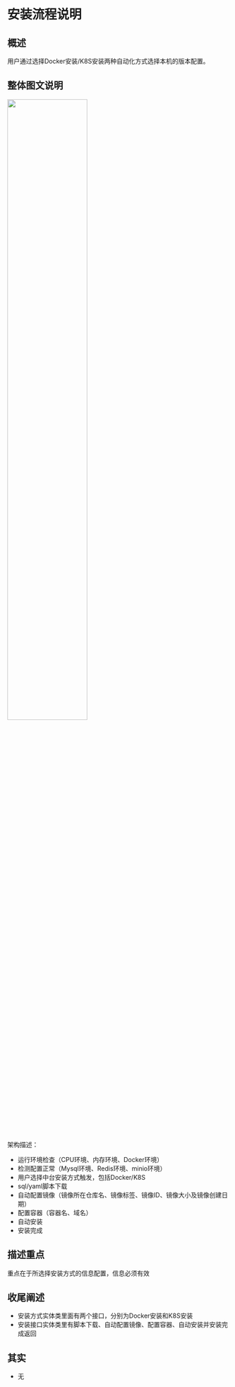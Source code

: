 # 安装流程说明

## 概述

用户通过选择Docker安装/K8S安装两种自动化方式选择本机的版本配置。

## 整体图文说明

<img src="/framework/zhongtai_install.PNG" width="60%">

架构描述：

- 运行环境检查（CPU环境、内存环境、Docker环境）
- 检测配置正常（Mysql环境、Redis环境、minio环境）
- 用户选择中台安装方式触发，包括Docker/K8S
- sql/yaml脚本下载
- 自动配置镜像（镜像所在仓库名、镜像标签、镜像ID、镜像大小及镜像创建日期）
- 配置容器（容器名、域名）
- 自动安装
- 安装完成

## 描述重点

重点在于所选择安装方式的信息配置，信息必须有效

## 收尾阐述

- 安装方式实体类里面有两个接口，分别为Docker安装和K8S安装
- 安装接口实体类里有脚本下载、自动配置镜像、配置容器、自动安装并安装完成返回

## 其实

- 无
